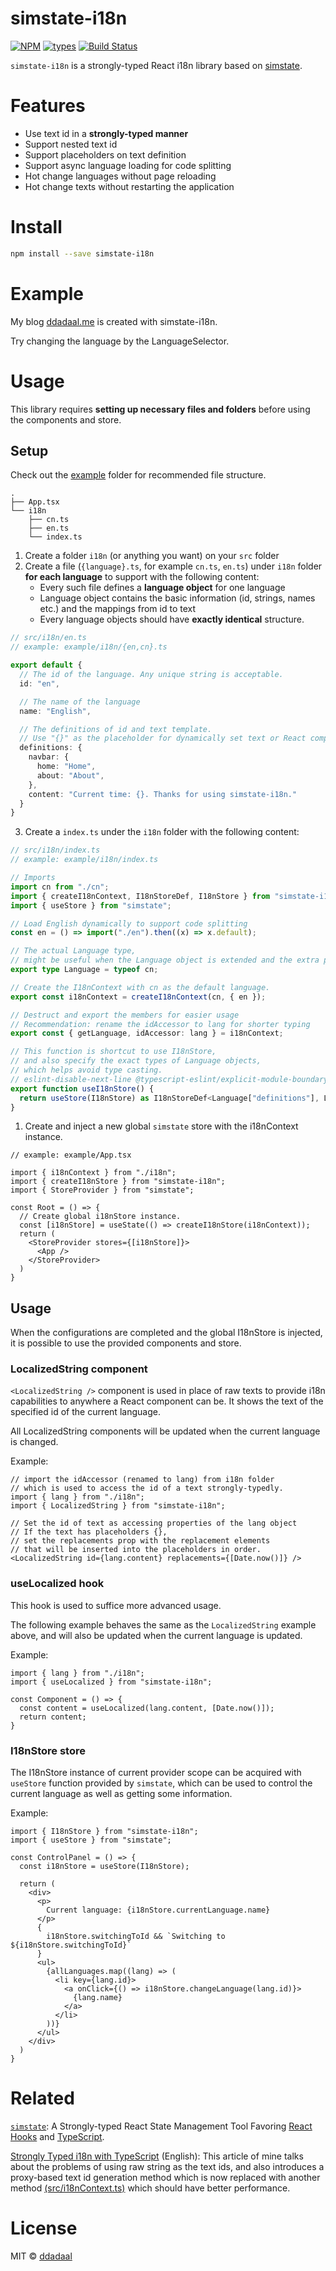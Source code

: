 # simstate-i18n

[![NPM](https://img.shields.io/npm/v/simstate-i18n.svg)](https://www.npmjs.com/package/simstate-i18n)
[![types](https://img.shields.io/npm/types/simstate.svg?style=flat-square)](https://www.npmjs.com/package/simstate-i18n)
[![Build Status](https://travis-ci.com/ddadaal/simstate-i18n.svg?branch=master)](https://travis-ci.com/ddadaal/simstate-i18n)

`simstate-i18n` is a strongly-typed React i18n library based on [simstate](https://github.com/ddadaal/simstate).

# Features

- Use text id in a **strongly-typed manner**
- Support nested text id
- Support placeholders on text definition
- Support async language loading for code splitting
- Hot change languages without page reloading
- Hot change texts without restarting the application

# Install

```bash
npm install --save simstate-i18n
```

# Example

My blog [ddadaal.me](https://ddadaal.me) is created with simstate-i18n.

Try changing the language by the LanguageSelector.

# Usage

This library requires **setting up necessary files and folders** before using the components and store.

## Setup

Check out the [example](example) folder for recommended file structure.

```
.
├── App.tsx
└── i18n
    ├── cn.ts
    ├── en.ts
    └── index.ts
```

1. Create a folder `i18n` (or anything you want) on your `src` folder
2. Create a file (`{language}.ts`, for example `cn.ts`, `en.ts`) under `i18n` folder **for each language** to support with the following content:
    - Every such file defines a **language object** for one language
    - Language object contains the basic information (id, strings, names etc.) and the mappings from id to text
    - Every language objects should have **exactly identical** structure.

```typescript
// src/i18n/en.ts
// example: example/i18n/{en,cn}.ts

export default {
  // The id of the language. Any unique string is acceptable.
  id: "en",

  // The name of the language
  name: "English",

  // The definitions of id and text template.
  // Use "{}" as the placeholder for dynamically set text or React component.
  definitions: {
    navbar: {
      home: "Home",
      about: "About",
    },
    content: "Current time: {}. Thanks for using simstate-i18n."
  }
}
```

3. Create a `index.ts` under the `i18n` folder with the following content:

```typescript
// src/i18n/index.ts
// example: example/i18n/index.ts

// Imports
import cn from "./cn";
import { createI18nContext, I18nStoreDef, I18nStore } from "simstate-i18n";
import { useStore } from "simstate";

// Load English dynamically to support code splitting
const en = () => import("./en").then((x) => x.default);

// The actual Language type,
// might be useful when the Language object is extended and the extra properties are needed
export type Language = typeof cn;

// Create the I18nContext with cn as the default language.
export const i18nContext = createI18nContext(cn, { en });

// Destruct and export the members for easier usage
// Recommendation: rename the idAccessor to lang for shorter typing
export const { getLanguage, idAccessor: lang } = i18nContext;

// This function is shortcut to use I18nStore,
// and also specify the exact types of Language objects,
// which helps avoid type casting.
// eslint-disable-next-line @typescript-eslint/explicit-module-boundary-types
export function useI18nStore() {
  return useStore(I18nStore) as I18nStoreDef<Language["definitions"], Language>;
}
```

1. Create and inject a new global `simstate` store with the i18nContext instance.

```tsx
// example: example/App.tsx

import { i18nContext } from "./i18n";
import { createI18nStore } from "simstate-i18n";
import { StoreProvider } from "simstate";

const Root = () => {
  // Create global i18nStore instance.
  const [i18nStore] = useState(() => createI18nStore(i18nContext));
  return (
    <StoreProvider stores={[i18nStore]}>
      <App />
    </StoreProvider>
  )
}
```

## Usage

When the configurations are completed and the global I18nStore is injected, it is possible to use the provided components and store.

### LocalizedString component

`<LocalizedString />` component is used in place of raw texts to provide i18n capabilities to anywhere a React component can be. It shows the text of the specified id of the current language.

All LocalizedString components will be updated when the current language is changed.

Example:

```tsx
// import the idAccessor (renamed to lang) from i18n folder
// which is used to access the id of a text strongly-typedly.
import { lang } from "./i18n";
import { LocalizedString } from "simstate-i18n";

// Set the id of text as accessing properties of the lang object
// If the text has placeholders {},
// set the replacements prop with the replacement elements
// that will be inserted into the placeholders in order.
<LocalizedString id={lang.content} replacements={[Date.now()]} />
```

### useLocalized hook

This hook is used to suffice more advanced usage.

The following example behaves the same as the `LocalizedString` example above, and will also be updated when the current language is updated.

Example:

```tsx
import { lang } from "./i18n";
import { useLocalized } from "simstate-i18n";

const Component = () => {
  const content = useLocalized(lang.content, [Date.now()]);
  return content;
}
```

### I18nStore store

The I18nStore instance of current provider scope can be acquired with `useStore` function provided by `simstate`, which can be used to control the current language as well as getting some information.

Example:

```tsx
import { I18nStore } from "simstate-i18n";
import { useStore } from "simstate";

const ControlPanel = () => {
  const i18nStore = useStore(I18nStore);

  return (
    <div>
      <p>
        Current language: {i18nStore.currentLanguage.name}
      </p>
      {
        i18nStore.switchingToId && `Switching to ${i18nStore.switchingToId}`
      }
      <ul>
        {allLanguages.map((lang) => (
          <li key={lang.id}>
            <a onClick={() => i18nStore.changeLanguage(lang.id)}>
              {lang.name}
            </a>
          </li>
        ))}
      </ul>
    </div>
  )
}
```

# Related

[`simstate`](https://github.com/ddadaal/simstate): A Strongly-typed React State Management Tool Favoring [React Hooks](https://reactjs.org/docs/hooks-intro.html) and [TypeScript](https://www.typescriptlang.org/).

[Strongly Typed i18n with TypeScript](https://ddadaal.me/articles/strongly-typed-i18n-with-typescript) (English): This article of mine talks about the problems of using raw string as the text ids, and also introduces a proxy-based text id generation method which is now replaced with another method [(src/i18nContext.ts)](src/i18nContext.ts) which should have better performance.


# License

MIT © [ddadaal](https://github.com/ddadaal)
